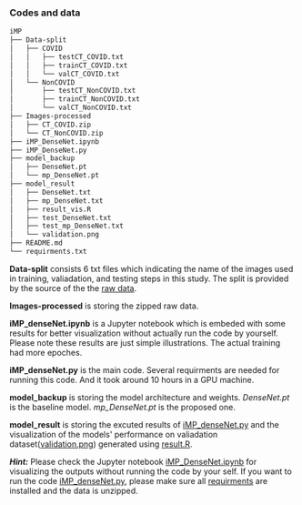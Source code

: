 ### Codes and data 

```bash
iMP
├── Data-split
│   ├── COVID
│   │   ├── testCT_COVID.txt
│   │   ├── trainCT_COVID.txt
│   │   └── valCT_COVID.txt
│   └── NonCOVID
│       ├── testCT_NonCOVID.txt
│       ├── trainCT_NonCOVID.txt
│       └── valCT_NonCOVID.txt
├── Images-processed
│   ├── CT_COVID.zip
│   └── CT_NonCOVID.zip
├── iMP_DenseNet.ipynb
├── iMP_DenseNet.py
├── model_backup
│   ├── DenseNet.pt
│   └── mp_DenseNet.pt
├── model_result
│   ├── DenseNet.txt
│   ├── mp_DenseNet.txt
│   ├── result_vis.R
│   ├── test_DenseNet.txt
│   ├── test_mp_DenseNet.txt
│   └── validation.png
├── README.md
└── requirments.txt
```

**Data-split** consists 6 txt files which indicating the name of the images used in training, valiadation, and testing steps in this study. The split is provided by the source of the the [raw data](https://github.com/UCSD-AI4H/COVID-CT).

**Images-processed** is storing the zipped raw data.

**iMP_denseNet.ipynb** is a Jupyter notebook which is embeded with some results for better visualization without actually run the code by yourself. Please note these results are just simple illustrations. The actual training had more epoches.

**iMP_denseNet.py** is the main code. Several requirments are needed for running this code. And it took around 10 hours in a GPU machine.

**model_backup** is storing the model architecture and weights. *DenseNet.pt* is the baseline model. *mp_DenseNet.pt* is the proposed one.

**model_result** is storing the excuted results of [iMP_denseNet.py](https://github.com/qianliu1219/iMP/blob/master/iMP_DenseNet.py) and the visualization of the models' performance on valiadation dataset([validation.png](https://github.com/qianliu1219/iMP/blob/master/model_result/validation.png)) generated using [result.R](https://github.com/qianliu1219/iMP/blob/master/model_result/result_vis.R). 

***Hint:*** Please check the Jupyter notebook [iMP_DenseNet.ipynb](https://github.com/qianliu1219/iMP/blob/master/iMP_DenseNet.ipynb) for visualizing the outputs without running the code by your self. If you want to run the code [iMP_denseNet.py](https://github.com/qianliu1219/iMP/blob/master/iMP_DenseNet.py), please make sure all [requirments](https://github.com/qianliu1219/iMP/blob/master/requirments.txt) are installed and the data is unzipped. 
